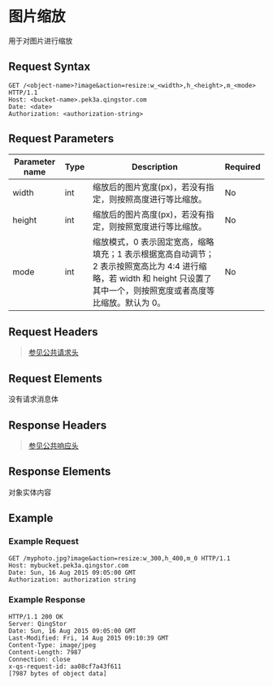 ---
---

# 图片缩放

用于对图片进行缩放

## Request Syntax

```http
GET /<object-name>?image&action=resize:w_<width>,h_<height>,m_<mode> HTTP/1.1
Host: <bucket-name>.pek3a.qingstor.com
Date: <date>
Authorization: <authorization-string>
```

## Request Parameters

| Parameter name | Type | Description | Required |
| - | - | - | - |
| width | int | 缩放后的图片宽度(px)，若没有指定，则按照高度进行等比缩放。 | No |
| height | int | 缩放后的图片高度(px)，若没有指定，则按照宽度进行等比缩放。 | No |
| mode | int | 缩放模式，0 表示固定宽高，缩略填充；1 表示根据宽高自动调节；2 表示按照宽高比为 4:4 进行缩略，若 width 和 height 只设置了其中一个，则按照宽度或者高度等比缩放。默认为 0。| No |

## Request Headers

> [参见公共请求头](../common/common_header.html#请求头字段-request-header)

## Request Elements

没有请求消息体

## Response Headers

> [参见公共响应头](../common/common_header.html#响应头字段-request-header)

## Response Elements

对象实体内容

## Example

### Example Request

```http
GET /myphoto.jpg?image&action=resize:w_300,h_400,m_0 HTTP/1.1
Host: mybucket.pek3a.qingstor.com
Date: Sun, 16 Aug 2015 09:05:00 GMT
Authorization: authorization string
```

### Example Response

```http
HTTP/1.1 200 OK
Server: QingStor
Date: Sun, 16 Aug 2015 09:05:00 GMT
Last-Modified: Fri, 14 Aug 2015 09:10:39 GMT
Content-Type: image/jpeg
Content-Length: 7987
Connection: close
x-qs-request-id: aa08cf7a43f611
[7987 bytes of object data]
```
